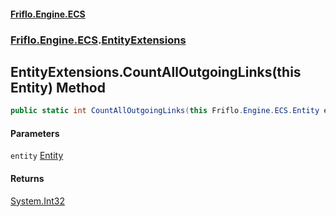 #### [Friflo.Engine.ECS](index.md 'index')
### [Friflo.Engine.ECS](Friflo.Engine.ECS.md 'Friflo.Engine.ECS').[EntityExtensions](EntityExtensions.md 'Friflo.Engine.ECS.EntityExtensions')

## EntityExtensions.CountAllOutgoingLinks(this Entity) Method

```csharp
public static int CountAllOutgoingLinks(this Friflo.Engine.ECS.Entity entity);
```
#### Parameters

<a name='Friflo.Engine.ECS.EntityExtensions.CountAllOutgoingLinks(thisFriflo.Engine.ECS.Entity).entity'></a>

`entity` [Entity](Entity.md 'Friflo.Engine.ECS.Entity')

#### Returns
[System.Int32](https://docs.microsoft.com/en-us/dotnet/api/System.Int32 'System.Int32')